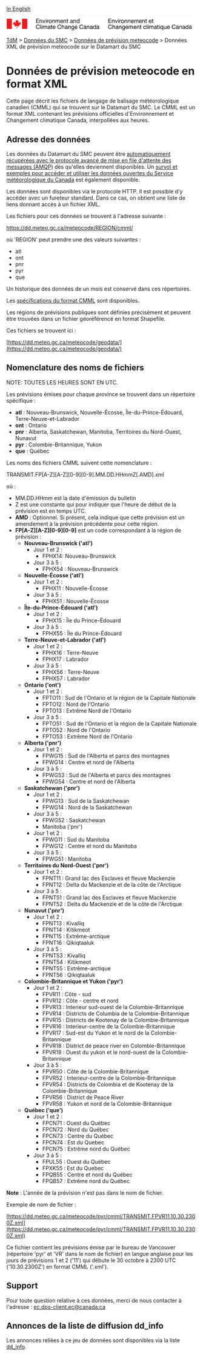 [In English](readme_meteocode-datamartxml_en.md)

![ECCC logo](../../img_eccc-logo.png)

[TdM](../../readme_fr.md) > [Données du SMC](../readme_fr.md) > [Données de prévision meteocode](readme_meteocode_fr.md) > Données XML de prévision meteocode sur le Datamart du SMC

# Données de prévision meteocode en format XML

Cette page décrit les fichiers de langage de balisage météorologique canadien (CMML) qui se trouvent sur le Datamart du SMC. Le CMML est un format XML contenant les prévisions officielles d'Environnement et Changement climatique Canada, interpollées aux heures.

## Adresse des données 

Les données du Datamart du SMC peuvent être [automatiquement récupérées avec le protocole avancé de mise en file d'attente des messages (AMQP)](../../msc-datamart/amqp_fr.md) dès qu'elles deviennent disponibles. Un [survol et exemples pour accéder et utiliser les données ouvertes du Service météorologique du Canada](../../usage/readme_fr.md) est également disponible.

Les données sont disponibles via le protocole HTTP. Il est possible d’y accéder avec un fureteur standard. Dans ce cas, on obtient une liste de liens donnant accès à un fichier XML.

Les fichiers pour ces données se trouvent à l'adresse suivante :  
       
https://dd.meteo.gc.ca/meteocode/REGION/cmml/ 

  où 'REGION' peut prendre une des valeurs suivantes :
 
* atl
* ont
* pnr
* pyr
* que  

Un historique des données de un mois est conservé dans ces répertoires.

Les [spécifications du format CMML](https://collaboration.cmc.ec.gc.ca/cmc/cmos/public_doc/msc-data/meteocode/cmml_specification_fr-v3.04.pdf) sont disponibles.

Les régions de prévisions publiques sont définies précisément et peuvent être trouvées dans un fichier géoréférencé en format Shapefile.

Ces fichiers se trouvent ici :

[https://dd.meteo.gc.ca/meteocode/geodata/](https://dd.meteo.gc.ca/meteocode/geodata/)

## Nomenclature des noms de fichiers 

NOTE: TOUTES LES HEURES SONT EN UTC.

Les prévisions émises pour chaque province se trouvent dans un répertoire spécifique :
* __atl__ : Nouveau-Brunswick, Nouvelle-Écosse, Île-du-Prince-Édouard, Terre-Neuve-et-Labrador
* __ont__ : Ontario
* __pnr__ : Alberta, Saskatchewan, Manitoba, Territoires du Nord-Ouest, Nunavut
* __pyr__ : Colombie-Britannique, Yukon
* __que__ : Québec


Les noms des fichiers CMML suivent cette nomenclature :

TRANSMIT.FP[A-Z][A-Z][0-9][0-9].MM.DD.HHmmZ[.AMD].xml

où :
    
* MM.DD.HHmm est la date d'émission du bulletin
* Z est une constante qui pour indiquer que l'heure de début de la
      prévision est en temps UTC.
* __AMD__ : Optionnel. Si présent, cela indique que cette prévision est un amendement à la prévision précédente pour cette région.
* **FP[A-Z][A-Z][0-9][0-9]** est un code correspondant à la région de prévision :
     * __Nouveau-Brunswick ('atl')__
        * Jour 1 et 2 :
            * FPHX14: Nouveau-Brunswick 
	    * Jour 3 à 5 :
	        * FPHX54 : Nouveau-Brunswick 
     * __Nouvelle-Écosse ('atl')__
	    * Jour 1 et 2 :
	        * FPHX11 : Nouvelle-Écosse 
	    * Jour 3 à 5 :
	        * FPHX51 : Nouvelle-Écosse 
     * __Île-du-Prince-Édouard ('atl')__
	    * Jour 1 et 2 :
	        * FPHX15 : Île du Prince-Édouard
	    * Jour 3 à 5 :
	        * FPHX55 : Île du Prince-Édouard
     * __Terre-Neuve-et-Labrador ('atl')__
	    * Jour 1 et 2 :
	        * FPHX16 : Terre-Neuve
	        * FPHX17 : Labrador
	    * Jour 3 à 5 :
	        * FPHX56 : Terre-Neuve
	        * FPHX57 : Labrador
     * __Ontario ('ont')__
	    * Jour 1 et 2 :
	        * FPTO11 : Sud de l'Ontario et la région de la Capitale Nationale
	        * FPTO12 : Nord de l'Ontario
	        * FPTO13 : Extrême Nord de l'Ontario
	    * Jour 3 à 5 :
	        * FPTO51 : Sud de l'Ontario et la région de la Capitale Nationale
	        * FPTO52 : Nord de l'Ontario
	        * FPTO53 : Extrême Nord de l'Ontario
     * __Alberta ('pnr')__
	    * Jour 1 et 2 :
	        * FPWG15 : Sud de l'Alberta et parcs des montagnes
	        * FPWG14 : Centre et nord de l'Alberta
	    * Jour 3 à 5 :
	        * FPWG53 : Sud de l'Alberta et parcs des montagnes
	        * FPWG54 : Centre et nord de l'Alberta
     * __Saskatchewan ('pnr')__
	    * Jour 1 et 2 :
	        * FPWG13 : Sud de la Saskatchewan
	        * FPWG14 : Nord de la Saskatchewan
	    * Jour 3 à 5 :
	        * FPWG52 : Saskatchewan
            * Manitoba ('pnr')
	    * Jour 1 et 2 :
	        * FPWG11 : Sud du Manitoba
	        * FPWG12 : Centre et nord du Manitoba
	    * Jour 3 à 5 :
	        * FPWG51 : Manitoba
     * __Territoires du Nord-Ouest ('pnr')__
	    * Jour 1 et 2 :
	        * FPNT11 : Grand lac des Esclaves et fleuve Mackenzie
	        * FPNT12 : Delta du Mackenzie et de la côte de l'Arctique
	    * Jour 3 à 5 :
	        * FPNT51 : Grand lac des Esclaves et fleuve Mackenzie
	        * FPNT52 : Delta du Mackenzie et de la côte de l'Arctique
     * __Nunavut  ('pnr')__
	    * Jour 1 et 2 :
	        * FPNT13 : Kivalliq
	        * FPNT14 : Kitikmeot
	        * FPNT15 : Extrême-arctique
	        * FPNT16 : Qikiqtaaluk
	    * Jour 3 à 5 :
	        * FPNT53 : Kivalliq
	        * FPNT54 : Kitikmeot
	        * FPNT55 : Extrême-arctique
	        * FPNT56 : Qikiqtaaluk
     * __Colombie-Britannique et Yukon ('pyr')__
	    * Jour 1 et 2 :
	        * FPVR11 : Côte - sud
	        * FPVR12 : Côte - centre et nord
	        * FPVR13 : Interieur sud-ouest de la Colombie-Britannique
	        * FPVR14 : Districts de Columbia de la Colombie-Britannique
	        * FPVR15 : Districts de Kootenay de la Colombie-Britannique
	        * FPVR16 : Interieur-centre de la Colombie-Britannique
	        * FPVR17 : Sud-est du Yukon et le nord de la Colombie-Britannique
	        * FPVR18 : District de peace river en Colombie-Britannique
	        * FPVR19 : Ouest du yukon et le nord-ouest de la Colombie-Britannique
	    * Jour 3 à 5 :
	        * FPVR50 : Côte de la Colombie-Britannique
	        * FPVR52 : Interieur-centre de la Colombie-Britannique
	        * FPVR54 : Districts de Colombia et de Kootenay de la Colombie-Britannique
	        * FPVR56 : District de Peace River
	        * FPVR58 : Yukon et nord de la Colombie-Britannique
     * __Québec ('que')__
	    * Jour 1 et 2 :
	        * FPCN71 : Ouest du Québec
	        * FPCN72 : Nord du Québec
	        * FPCN73 : Centre du Québec
	        * FPCN74 : Est du Quebec
	        * FPCN75 : Extrême nord du Québec
	    * Jour 3 à 5 :
	        * FPUL55 : Ouest du Québec
	        * FPXK55 : Est du Quebec
	        * FPQB55 : Centre et nord du Québec
	        * FPQB57 : Extrême nord du Québec

__Note__ : L'année de la prévision n'est pas dans le nom de fichier.

Exemple de nom de fichier :

[https://dd.meteo.gc.ca/meteocode/pyr/cmml/TRANSMIT.FPVR11.10.30.2300Z.xml](https://dd.meteo.gc.ca/meteocode/pyr/cmml/TRANSMIT.FPVR11.10.30.2300Z.xml)

Ce fichier contient les prévisions émise par le bureau de Vancouver (répertoire 'pyr' et 'VR' dans le nom de fichier) en langue anglaise pour les jours de prévisions 1 et 2 ('11') qui débute le 30 octobre à 2300 UTC ('10.30.2300Z') en format CMML ('.xml').

## Support

Pour toute question relative à ces données, merci de nous contacter à l'adresse : [ec.dps-client.ec@canada.ca](mailto:ec.dps-client.ec@canada.ca)

## Annonces de la liste de diffusion dd_info 

Les annonces reliées à ce jeu de données sont disponibles via la liste [dd_info](https://lists.ec.gc.ca/cgi-bin/mailman/listinfo/dd_info).



